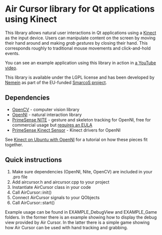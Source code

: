 Air Cursor library for Qt applications using Kinect
===================================================

This library allows natural user interactions in Qt applications using a [Kinect](http://en.wikipedia.org/wiki/Kinect) as the input device. Users can manipulate content on the screen by moving their hand around and making _grab gestures_ by closing their hand. This corresponds roughly to traditional mouse movements and click-and-hold events.

You can see an example application using this library in action in [a YouTube video](http://youtu.be/dxkpSzl-SLg).

This library is available under the LGPL license and has been developed by [Nemein](http://nemein.com) as part of the EU-funded [SmarcoS project](http://smarcos-project.eu/).

## Dependencies

* [OpenCV](http://opencv.willowgarage.com/wiki/) - computer vision library
* [OpenNI](http://www.openni.org/) - natural interaction library
* [PrimeSense NITE](http://www.primesense.com/technology/nite3) - gesture and skeleton tracking for OpenNI, free for commercial usage but [requires an EULA](https://groups.google.com/d/msg/openni-dev/bXef5gGLHyI/UV7C2-QsabYJ)
* [PrimeSense Kinect Sensor](https://github.com/avin2/SensorKinect) - Kinect drivers for OpenNI

See [Kinect on Ubuntu with OpenNI](http://www.20papercups.net/programming/kinect-on-ubuntu-with-openni/) for a tutorial on how these pieces fit together.

## Quick instructions

1. Make sure dependencies (OpenNI, Nite, OpenCV) are included in your .pro file
2. Add aircursor.h and aircursor.cpp to your project
3. Instantiate AirCursor class in your code
4. Call AirCursor::init()
5. Connect AirCursor signals to your QObjects
6. Call AirCursor::start()

Example usage can be found in EXAMPLE_DebugView and EXAMPLE_Game folders. In the former there is an example showing how to display the debug view provided by Air Cursor.  In the latter there is a simple game showing how Air Cursor can be used with hand tracking and grabbing.
